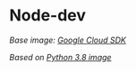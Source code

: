 # Node-dev
_Base image: [Google Cloud SDK](https://hub.docker.com/r/google/cloud-sdk)_

_Based on [Python 3.8 image](https://github.com/docker-library/python/blob/master/3.8/buster/Dockerfile)_